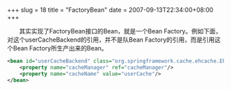 +++
slug = 18
title = "FactoryBean"
date = 2007-09-13T22:34:00+08:00
+++

&emsp;&emsp;其实实现了FactoryBean接口的Bean，就是一个Bean Factory。例如下面，对这个userCacheBackend的引用，并不是队Bean Factory的引用，而是引用这个Bean Factory所生产出来的Bean。

```xml
<bean id="userCacheBackend" class="org.springframework.cache.ehcache.EhCacheFactoryBean">  
    <property name="cacheManager" ref="cacheManager"/>  
    <property name="cacheName" value="userCache"/>  
</bean> 
```

